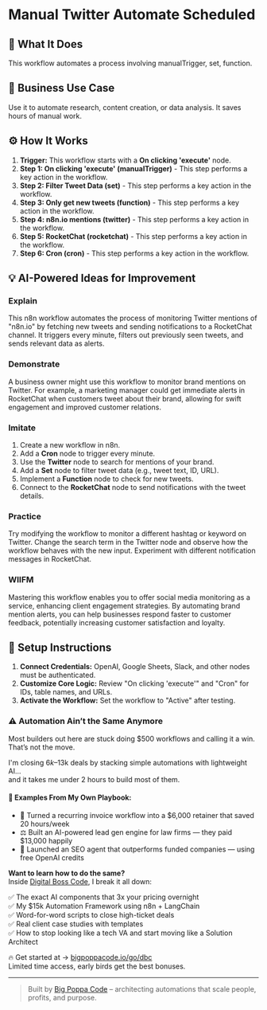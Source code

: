 # Manual Twitter Automate Scheduled

## 🚀 What It Does
This workflow automates a process involving manualTrigger, set, function.

## 💼 Business Use Case
Use it to automate research, content creation, or data analysis. It saves hours of manual work.

## ⚙️ How It Works
1.  **Trigger:** This workflow starts with a **On clicking 'execute'** node.
2. **Step 1: On clicking 'execute' (manualTrigger)** - This step performs a key action in the workflow.
3. **Step 2: Filter Tweet Data (set)** - This step performs a key action in the workflow.
4. **Step 3: Only get new tweets (function)** - This step performs a key action in the workflow.
5. **Step 4: n8n.io mentions (twitter)** - This step performs a key action in the workflow.
6. **Step 5: RocketChat (rocketchat)** - This step performs a key action in the workflow.
7. **Step 6: Cron (cron)** - This step performs a key action in the workflow.

## 💡 AI-Powered Ideas for Improvement
### Explain
This n8n workflow automates the process of monitoring Twitter mentions of "n8n.io" by fetching new tweets and sending notifications to a RocketChat channel. It triggers every minute, filters out previously seen tweets, and sends relevant data as alerts.

### Demonstrate
A business owner might use this workflow to monitor brand mentions on Twitter. For example, a marketing manager could get immediate alerts in RocketChat when customers tweet about their brand, allowing for swift engagement and improved customer relations.

### Imitate
1. Create a new workflow in n8n.
2. Add a **Cron** node to trigger every minute.
3. Use the **Twitter** node to search for mentions of your brand.
4. Add a **Set** node to filter tweet data (e.g., tweet text, ID, URL).
5. Implement a **Function** node to check for new tweets.
6. Connect to the **RocketChat** node to send notifications with the tweet details.

### Practice
Try modifying the workflow to monitor a different hashtag or keyword on Twitter. Change the search term in the Twitter node and observe how the workflow behaves with the new input. Experiment with different notification messages in RocketChat.

### WIIFM
Mastering this workflow enables you to offer social media monitoring as a service, enhancing client engagement strategies. By automating brand mention alerts, you can help businesses respond faster to customer feedback, potentially increasing customer satisfaction and loyalty.

## 🔧 Setup Instructions
1. **Connect Credentials:** OpenAI, Google Sheets, Slack, and other nodes must be authenticated.
2. **Customize Core Logic:** Review "On clicking 'execute'" and "Cron" for IDs, table names, and URLs.
3. **Activate the Workflow:** Set the workflow to "Active" after testing.

### ⚠️ Automation Ain’t the Same Anymore

Most builders out here are stuck doing $500 workflows and calling it a win.  
That’s not the move.  

I'm closing $6k–$13k deals by stacking simple automations with lightweight AI...  
and it takes me under 2 hours to build most of them.

#### 🧠 Examples From My Own Playbook:
- 🔁 Turned a recurring invoice workflow into a $6,000 retainer that saved 20 hours/week  
- ⚖️ Built an AI-powered lead gen engine for law firms — they paid $13,000 happily  
- 🚀 Launched an SEO agent that outperforms funded companies — using free OpenAI credits  

**Want to learn how to do the same?**  
Inside [Digital Boss Code](https://bigpoppacode.io/go/dbc), I break it all down:

✅ The exact AI components that 3x your pricing overnight  
✅ My $15k Automation Framework using n8n + LangChain  
✅ Word-for-word scripts to close high-ticket deals  
✅ Real client case studies with templates  
✅ How to stop looking like a tech VA and start moving like a Solution Architect  

🔥 Get started at → [bigpoppacode.io/go/dbc](https://bigpoppacode.io/go/dbc)  
Limited time access, early birds get the best bonuses.

---
> Built by [Big Poppa Code](https://bigpoppacode.io) – architecting automations that scale people, profits, and purpose.
